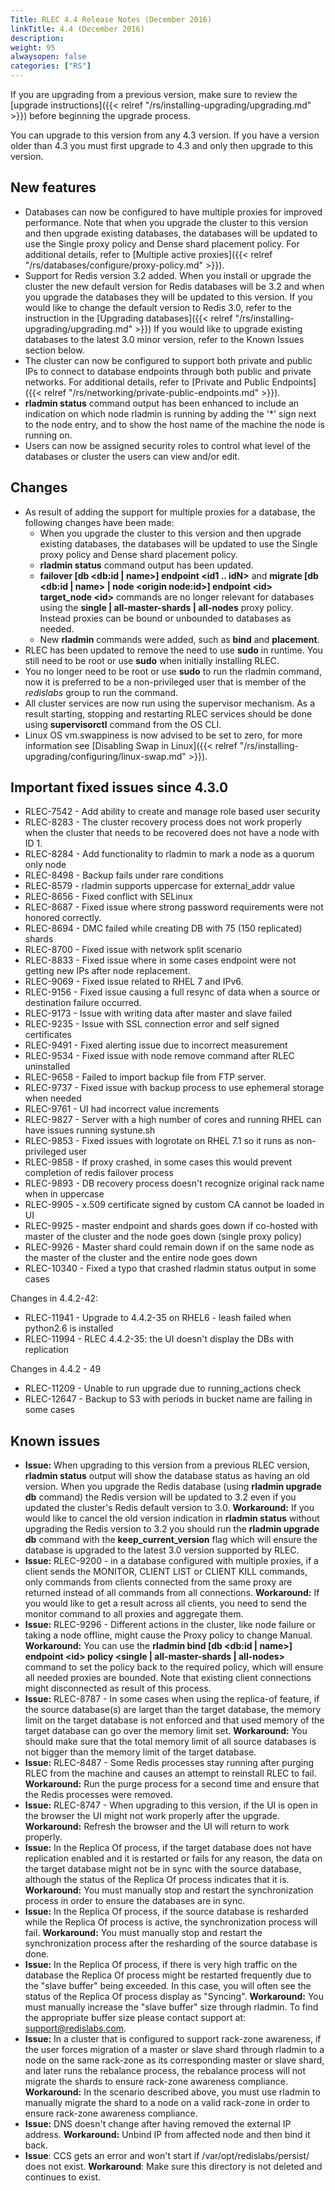 ```yaml
---
Title: RLEC 4.4 Release Notes (December 2016)
linkTitle: 4.4 (December 2016)
description:
weight: 95
alwaysopen: false
categories: ["RS"]
---
```

If you are upgrading from a previous version, make sure to review the
[upgrade
instructions]({{< relref "/rs/installing-upgrading/upgrading.md" >}})
before beginning the upgrade process.

You can upgrade to this version from any 4.3 version. If you have a
version older than 4.3 you must first upgrade to 4.3 and only then
upgrade to this version.

## New features

- Databases can now be configured to have multiple proxies for
    improved performance. Note that when you upgrade the cluster to this
    version and then upgrade existing databases, the databases will be
    updated to use the Single proxy policy and Dense shard placement
    policy. For additional details, refer to [Multiple active
    proxies]({{< relref "/rs/databases/configure/proxy-policy.md" >}}).
- Support for Redis version 3.2 added. When you install or upgrade the
    cluster the new default version for Redis databases will be 3.2 and
    when you upgrade the databases they will be updated to this version.
    If you would like to change the default version to Redis 3.0, refer
    to the instruction in the [Upgrading
    databases]({{< relref "/rs/installing-upgrading/upgrading.md" >}})
    If you would like to upgrade existing databases to the latest 3.0
    minor version, refer to the Known Issues section below.
- The cluster can now be configured to support both private and public
    IPs to connect to database endpoints through both public and private
    networks. For additional details, refer to [Private and Public
    Endpoints]({{< relref "/rs/networking/private-public-endpoints.md" >}}).
- **rladmin status** command output has been enhanced to include an
    indication on which node rladmin is running by adding the '\*' sign
    next to the node entry, and to show the host name of the machine the
    node is running on.
- Users can now be assigned security roles to control what level of
    the databases or cluster the users can view and/or edit.

## Changes

- As result of adding the support for multiple proxies for a database,
    the following changes have been made:
    - When you upgrade the cluster to this version and then upgrade
          existing databases, the databases will be updated to use the
          Single proxy policy and Dense shard placement policy.
    - **rladmin status** command output has been updated.
    - **failover \[db \<db:id \| name\>\] endpoint \<id1 .. idN\>**
          and **migrate \[db \<db:id \| name\> \| node \<origin
          node:id\>\] endpoint \<id\> target_node \<id\>** commands are
          no longer relevant for databases using the **single \|
          all-master-shards \| all-nodes** proxy policy. Instead proxies
          can be bound or unbounded to databases as needed.
    - New **rladmin** commands were added, such as **bind** and
          **placement**.
- RLEC has been updated to remove the need to use **sudo** in runtime.
    You still need to be root or use **sudo** when initially installing
    RLEC.
- You no longer need to be root or use **sudo** to run the rladmin
    command, now it is preferred to be a non-privileged user that is
    member of the *redislabs* group to run the command.
- All cluster services are now run using the supervisor mechanism. As
    a result starting, stopping and restarting RLEC services should be
    done using **supervisorctl** command from the OS CLI.
- Linux OS vm.swappiness is now advised to be set to zero, for more
    information see [Disabling Swap in
    Linux]({{< relref "/rs/installing-upgrading/configuring/linux-swap.md" >}}).

## Important fixed issues since 4.3.0

- RLEC-7542 - Add ability to create and manage role based user
    security
- RLEC-8283 - The cluster recovery process does not work properly
    when the cluster that needs to be recovered does not have a node
    with ID 1.
- RLEC-8284 - Add functionality to rladmin to mark a node as a quorum
    only node
- RLEC-8498 - Backup fails under rare conditions
- RLEC-8579 - rladmin supports uppercase for external_addr value
- RLEC-8656 - Fixed conflict with SELinux
- RLEC-8687 - Fixed issue where strong password requirements were not
    honored correctly.
- RLEC-8694 - DMC failed while creating DB with 75 (150 replicated)
    shards
- RLEC-8700 - Fixed issue with network split scenario
- RLEC-8833 - Fixed issue where in some cases endpoint were not
    getting new IPs after node replacement.
- RLEC-9069 - Fixed issue related to RHEL 7 and IPv6.
- RLEC-9156 - Fixed issue causing a full resync of data when a source
    or destination failure occurred.
- RLEC-9173 - Issue with writing data after master and slave failed
- RLEC-9235 - Issue with SSL connection error and self signed
    certificates
- RLEC-9491 - Fixed alerting issue due to incorrect measurement
- RLEC-9534 - Fixed issue with node remove command after RLEC
    uninstalled
- RLEC-9658 - Failed to import backup file from FTP server.
- RLEC-9737 - Fixed issue with backup process to use ephemeral
    storage when needed
- RLEC-9761 - UI had incorrect value increments
- RLEC-9827 - Server with a high number of cores and running RHEL can
    have issues running systune.sh
- RLEC-9853 - Fixed issues with logrotate on RHEL 7.1 so it runs as
    non-privileged user
- RLEC-9858 - If proxy crashed, in some cases this would prevent
    completion of redis failover process
- RLEC-9893 - DB recovery process doesn't recognize original rack
    name when in uppercase
- RLEC-9905 - x.509 certificate signed by custom CA cannot be loaded
    in UI
- RLEC-9925 - master endpoint and shards goes down if co-hosted with
    master of the cluster and the node goes down (single proxy policy)
- RLEC-9926 - Master shard could remain down if on the same node as
    the master of the cluster and the entire node goes down
- RLEC-10340 - Fixed a typo that crashed rladmin status output in
    some cases

Changes in 4.4.2-42:

- RLEC-11941 - Upgrade to 4.4.2-35 on RHEL6 - leash failed when
    python2.6 is installed
- RLEC-11994 - RLEC 4.4.2-35: the UI doesn't display the DBs with
    replication

Changes in 4.4.2 - 49

- RLEC-11209 - Unable to run upgrade due to running_actions check
- RLEC-12647 - Backup to S3 with periods in bucket name are failing
    in some cases

## Known issues

- **Issue:** When upgrading to this version from a previous RLEC
    version, **rladmin status** output will show the database status as
    having an old version. When you upgrade the Redis database (using
    **rladmin upgrade db** command) the Redis version will be updated to
    3.2 even if you updated the cluster's Redis default version to 3.0.
    **Workaround:** If you would like to cancel the old version
    indication in **rladmin status** without upgrading the Redis version
    to 3.2 you should run the **rladmin upgrade db** command with the
    **keep_current_version** flag which will ensure the database is
    upgraded to the latest 3.0 version supported by RLEC.
- **Issue:** RLEC-9200 - in a database configured with multiple
    proxies, if a client sends the MONITOR, CLIENT LIST or CLIENT KILL
    commands, only commands from clients connected from the same proxy
    are returned instead of all commands from all connections.
    **Workaround:** If you would like to get a result across all
    clients, you need to send the monitor command to all proxies and
    aggregate them.
- **Issue:** RLEC-9296 - Different actions in the cluster, like node
    failure or taking a node offline, might cause the Proxy policy to
    change Manual.
    **Workaround:** You can use the **rladmin bind \[db \<db:id \|
    name\>\] endpoint \<id\> policy \<single \| all-master-shards \|
    all-nodes\>** command to set the policy back to the required policy,
    which will ensure all needed proxies are bounded. Note that existing
    client connections might disconnected as result of this process.
- **Issue:** RLEC-8787 - In some cases when using the replica-of
    feature, if the source database(s) are larget than the target
    database, the memory limit on the target database is not enforced
    and that used memory of the target database can go over the memory
    limit set.
    **Workaround:** You should make sure that the total memory limit of all
    source databases is not bigger than the memory limit of the target
    database.
- **Issue:** RLEC-8487 - Some Redis processes stay running after
    purging RLEC from the machine and causes an attempt to reinstall
    RLEC to fail.
    **Workaround:** Run the purge process for a second time and ensure
    that the Redis processes were removed.
- **Issue:** RLEC-8747 - When upgrading to this version, if the UI is
    open in the browser the UI might not work properly after the
    upgrade.
    **Workaround:** Refresh the browser and the UI will return to work
    properly.
- **Issue:** In the Replica Of process, if the target database does
    not have replication enabled and it is restarted or fails for any
    reason, the data on the target database might not be in sync with
    the source database, although the status of the Replica Of process
    indicates that it is.
    **Workaround:** You must manually stop and restart the
    synchronization process in order to ensure the databases are in
    sync.
- **Issue:** In the Replica Of process, if the source database is
    resharded while the Replica Of process is active, the
    synchronization process will fail.
    **Workaround:** You must manually stop and restart the
    synchronization process after the resharding of the source database
    is done.
- **Issue:** In the Replica Of process, if there is very high
    traffic on the database the Replica Of process might be restarted
    frequently due to the "slave buffer" being exceeded. In this case,
    you will often see the status of the Replica Of process display as
    "Syncing".
    **Workaround:** You must manually increase the "slave buffer" size
    through rladmin. To find the appropriate buffer size please contact
    support at: <support@redislabs.com>.
- **Issue:** In a cluster that is configured to support rack-zone
    awareness, if the user forces migration of a master or slave shard
    through rladmin to a node on the same rack-zone as its corresponding
    master or slave shard, and later runs the rebalance process, the
    rebalance process will not migrate the shards to ensure rack-zone
    awareness compliance.
    **Workaround:** In the scenario described above, you must use
    rladmin to manually migrate the shard to a node on a valid rack-zone
    in order to ensure rack-zone awareness compliance.
- **Issue:** DNS doesn't change after having removed the external IP
    address.
    **Workaround:** Unbind IP from affected node and then bind it back.
- **Issue**: CCS gets an error and won't start
    if /var/opt/redislabs/persist/ does not exist.
    **Workaround**: Make sure this directory is not deleted and
    continues to exist.
